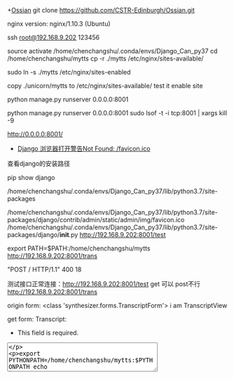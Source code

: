 +[Ossian](https://github.com/CSTR-Edinburgh/Ossian)
git clone https://github.com/CSTR-Edinburgh/Ossian.git


nginx version: nginx/1.10.3 (Ubuntu)

ssh root@192.168.9.202 
123456

source activate /home/chenchangshu/.conda/envs/Django_Can_py37
cd /home/chenchangshu/mytts
cp -r ./mytts /etc/nginx/sites-available/

sudo ln -s ./mytts /etc/nginx/sites-enabled

copy ./unicorn/mytts to /etc/nginx/sites-available/ test it enable site

python manage.py runserver 0.0.0.0:8001

python manage.py runserver 0.0.0.0:8001 
sudo lsof -t -i tcp:8001 | xargs kill -9

http://0.0.0.0:8001/

+ [Django 浏览器打开警告Not Found: /favicon.ico](https://blog.csdn.net/u013251992/article/details/77855956)

查看django的安装路径

pip show django

/home/chenchangshu/.conda/envs/Django_Can_py37/lib/python3.7/site-packages

/home/chenchangshu/.conda/envs/Django_Can_py37/lib/python3.7/site-packages/django/contrib/admin/static/admin/img/favicon.ico
/home/chenchangshu/.conda/envs/Django_Can_py37/lib/python3.7/site-packages/django/__init__.py
http://192.168.9.202:8001/test

export PATH=$PATH:/home/chenchangshu/mytts
http://192.168.9.202:8001/trans

"POST / HTTP/1.1" 400 18

测试接口正常连接：http://192.168.9.202:8001/test get 可以 post不行
http://192.168.9.202:8001/trans


origin form: <class 'synthesizer.forms.TranscriptForm'>
i am TranscriptView

get form: <tr><th><label for="id_transcript">Transcript:</label></th><td><ul class="errorlist"><li>This field is required.</li></ul><textarea name="transcript" cols="40" rows="4" class="form-control mb-4" maxlength="100" required id="id_transcript">


export PYTHONPATH=/home/chenchangshu/mytts:$PYTHONPATH
echo $PYTHONPATH